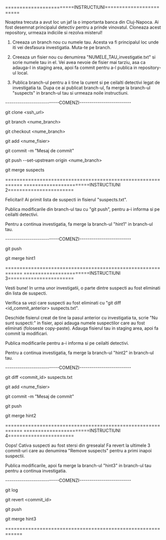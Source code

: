 ========================INSTRUCTIUNI========================

Noaptea trecuta a avut loc un jaf la o importanta banca din Cluj-Napoca. Ai fost desemnat principalul detectiv pentru a prinde vinovatul. Cloneaza acest repository, urmeaza indiciile si rezolva misterul!

1. Creeaza un branch nou cu numele tau. Acesta va fi principalul loc unde iti vei desfasura investigatia. Muta-te pe branch.

2. Creeaza un fisier nou cu denumirea "NUMELE_TAU_investigatie.txt" si scrie numele tau in el. Vei avea nevoie de fisier mai tarziu, asa ca adauga-l in staging area, apoi fa commit pentru a-l publica in repository-ul local.

3. Publica branch-ul pentru a ii tine la curent si pe ceilalti detectivi legat de investigatia ta. Dupa ce ai publicat branch-ul, fa merge la branch-ul "suspects" in branch-ul tau si urmeaza noile instructiuni.

---------------------------COMENZI--------------------------

git clone <ssh_url>

git branch <nume_branch>

git checkout <nume_branch>

git add <nume_fisier>

git commit -m "Mesaj de commit"

git push --set-upstream origin <nume_branch>

git merge suspects

============================================================
=======================INSTRUCTIUNI 2=======================

Felicitari! Ai primit lista de suspecti in fisierul "suspects.txt".

Publica modificarile din branch-ul tau cu "git push", pentru a-i informa si pe ceilalti detectivi.

Pentru a continua investigatia, fa merge la branch-ul "hint1" in branch-ul tau.

---------------------------COMENZI--------------------------

git push

git merge hint1

============================================================
=======================INSTRUCTIUNI 3=======================

Vesti bune! In urma unor investigatii, o parte dintre suspecti au fost eliminati din lista de suspecti.

Verifica sa vezi care suspecti au fost eliminati cu "git diff <id_commit_anterior> suspects.txt". 

Deschide fisierul creat de tine la pasul anterior cu investigatia ta, scrie "Nu sunt suspecti:" in fisier, apoi adauga numele suspectilor care au fost eliminati (foloseste copy-paste). Adauga fisierul tau in staging area, apoi fa commit la modificari.

Publica modificarile pentru a-i informa si pe ceilalti detectivi.

Pentru a continua investigatia, fa merge la branch-ul "hint2" in branch-ul tau.

---------------------------COMENZI--------------------------

git diff <commit_id> suspects.txt

git add <nume_fisier>

git commit -m "Mesaj de commit"

git push

git merge hint2

============================================================
=======================INSTRUCTIUNI 4=======================

Oops! Cativa suspecti au fost stersi din greseala! Fa revert la ultimele 3 commit-uri care au denumirea "Remove suspects" pentru a primi inapoi suspectii.

Publica modificarile, apoi fa merge la branch-ul "hint3" in branch-ul tau pentru a continua investigatia.

---------------------------COMENZI--------------------------

git log

git revert <commit_id>

git push

git merge hint3

============================================================
